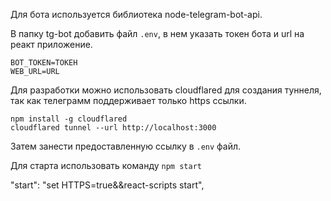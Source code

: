 Для бота используется библиотека node-telegram-bot-api.

В папку tg-bot добавить файл `.env`, в нем указать токен бота и url
на реакт приложение. 
```
BOT_TOKEN=ТОКЕН
WEB_URL=URL
```

Для разработки можно использовать cloudflared для создания туннеля,
так как телеграмм поддерживает только https ссылки.

```
npm install -g cloudflared
cloudflared tunnel --url http://localhost:3000
```

Затем занести предоставленную ссылку в `.env` файл.

Для старта использовать команду `npm start`

"start": "set HTTPS=true&&react-scripts start",